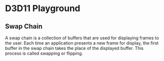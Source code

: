 # D3D11 Playground
## Swap Chain
A swap chain is a collection of buffers that are used for displaying frames to the user.
Each time an application presents a new frame for display, the first buffer in the swap chain takes the place of the displayed buffer.
This process is called swapping or flipping.